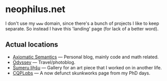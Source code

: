 # neophilus.net

I don't use my `www` domain, since there's a bunch of projects I like to keep separate.
So instead I have this 'landing' page (for lack of a better word).

## Actual locations

- [Axiomatic Semantics](https://axiomatic.neophilus.net) &mdash; Personal blog, mainly code and math related.
- [Odyssey](https://odyssey.neophilus.net) &mdash; Travel/photoblog.
- [Šumeru liḫšu](https://www.neophilus.net/whispers/) &mdash; Gallery for an art piece that I worked on in another life.
- [CQPLαbs](https://cqplabs.neophilus.net/) &mdash; A now defunct skunkworks page from my PhD days.
